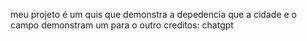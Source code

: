 meu projeto é um quis que demonstra a depedencia que a cidade e o campo demonstram um para o outro
creditos: chatgpt
